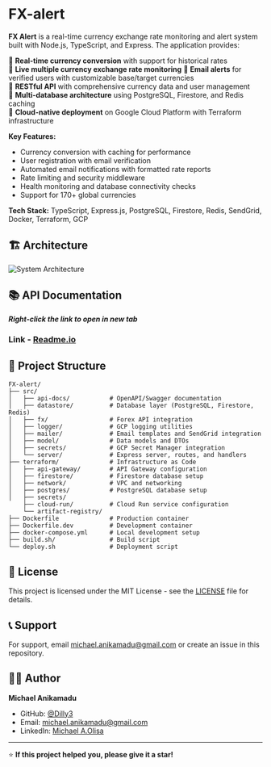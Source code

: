 # FX-alert

**FX Alert** is a real-time currency exchange rate monitoring and alert system built with Node.js, TypeScript, and Express. The application provides:

🔸 **Real-time currency conversion** with support for historical rates  
🔸 **Live multiple currency exchange rate monitoring**
🔸 **Email alerts** for verified users with customizable base/target currencies  
🔸 **RESTful API** with comprehensive currency data and user management  
🔸 **Multi-database architecture** using PostgreSQL, Firestore, and Redis caching  
🔸 **Cloud-native deployment** on Google Cloud Platform with Terraform infrastructure

**Key Features:**

- Currency conversion with caching for performance
- User registration with email verification
- Automated email notifications with formatted rate reports
- Rate limiting and security middleware
- Health monitoring and database connectivity checks
- Support for 170+ global currencies

**Tech Stack:** TypeScript, Express.js, PostgreSQL, Firestore, Redis, SendGrid, Docker, Terraform, GCP

## 🏗️ Architecture

![System Architecture](https://storage.googleapis.com/fx-alert-tf-state-bucket/images/Screenshot%202025-08-11%20at%202.48.34%E2%80%AFPM.png)

## 📚 API Documentation

**_Right-click the link to open in new tab_**

### Link - [**Readme.io**](https://fx-alert.readme.io/reference/healthcheck#/)

## 📁 Project Structure

```
FX-alert/
├── src/
│   ├── api-docs/           # OpenAPI/Swagger documentation
│   ├── datastore/          # Database layer (PostgreSQL, Firestore, Redis)
│   ├── fx/                 # Forex API integration
│   ├── logger/             # GCP logging utilities
│   ├── mailer/             # Email templates and SendGrid integration
│   ├── model/              # Data models and DTOs
│   ├── secrets/            # GCP Secret Manager integration
│   └── server/             # Express server, routes, and handlers
├── terraform/              # Infrastructure as Code
│   ├── api-gateway/        # API Gateway configuration
│   ├── firestore/          # Firestore database setup
│   ├── network/            # VPC and networking
│   ├── postgres/           # PostgreSQL database setup
│   ├── secrets/
    ├── cloud-run/          # Cloud Run service configuration
    └── artifact-registry/
├── Dockerfile              # Production container
├── Dockerfile.dev          # Development container
├── docker-compose.yml      # Local development setup
├── build.sh/               # Build script
└── deploy.sh               # Deployment script

```

## 📄 License

This project is licensed under the MIT License - see the [LICENSE](LICENSE) file for details.

## 📞 Support

For support,
email michael.anikamadu@gmail.com or create an issue in this repository.

## 👨‍💻 Author

**Michael Anikamadu**

- GitHub: [@Dilly3](https://github.com/Dilly3)
- Email: michael.anikamadu@gmail.com
- LinkedIn: [Michael A.Olisa](https://www.linkedin.com/in/michael-olisa/)

---

⭐ **If this project helped you, please give it a star!**
